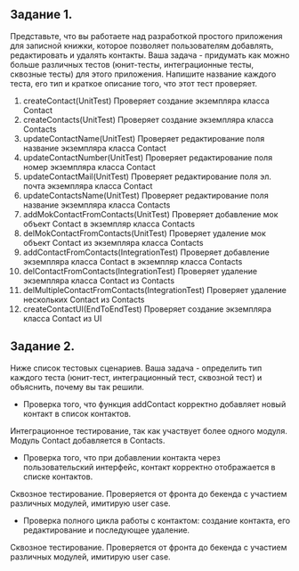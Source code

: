 ## Задание 1.
Представьте, что вы работаете над разработкой простого приложения для записной книжки, которое позволяет пользователям добавлять, редактировать и удалять контакты.
Ваша задача - придумать как можно больше различных тестов (юнит-тесты, интеграционные тесты, сквозные тесты) для этого приложения. Напишите название каждого теста, его тип и краткое описание того, что этот тест проверяет.
1. createContact(UnitTest) Проверяет создание экземпляра класса Contact
1. createContacts(UnitTest) Проверяет создание экземпляра класса Contacts
1. updateContactName(UnitTest) Проверяет редактирование поля название экземпляра класса Contact
1. updateContactNumber(UnitTest) Проверяет редактирование поля номер экземпляра класса Contact
1. updateContactMail(UnitTest) Проверяет редактирование поля эл. почта экземпляра класса Contact
1. updateContactsName(UnitTest) Проверяет редактирование поля название экземпляра класса Contacts
1. addMokContactFromContacts(UnitTest) Проверяет добавление мок объект Contact в экземпляр класса Contacts
1. delMokContactFromContacts(UnitTest) Проверяет удаление мок объект Contact из экземпляра класса Contacts
1. addContactFromContacts(IntegrationTest) Проверяет добавление экземпляра класса Contact в экземпляр класса Contacts
1. delContactFromContacts(IntegrationTest) Проверяет удаление экземпляра класса Contact из Contacts
1. delMultipleContactFromContacts(IntegrationTest) Проверяет удаление нескольких Contact из Contacts
1. createContactUI(EndToEndTest) Проверяет создание экземпляра класса Contact из UI

## Задание 2.
Ниже список тестовых сценариев. Ваша задача - определить тип каждого теста (юнит-тест, интеграционный тест, сквозной тест) и объяснить, почему вы так решили.
* Проверка того, что функция addContact корректно добавляет новый контакт в список контактов. 

Интеграционное тестирование, так как участвует более одного модуля. Модуль Contact добавляется в Contacts.
* Проверка того, что при добавлении контакта через пользовательский интерфейс, контакт корректно отображается в списке контактов.

Сквозное тестирование. Проверяется от фронта до бекенда с участием различных модулей, имитирую user case.
* Проверка полного цикла работы с контактом: создание контакта, его редактирование и последующее удаление.

Сквозное тестирование. Проверяется от фронта до бекенда с участием различных модулей, имитирую user case.